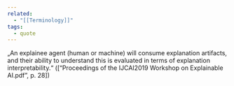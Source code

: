```yaml
---
related:
  - "[[Terminology]]"
tags:
  - quote 
---
```

„An explainee agent (human or machine) will consume explanation artifacts, and their ability to understand this is evaluated in terms of explanation interpretability.“ ([“Proceedings of the IJCAI2019 Workshop on Explainable AI.pdf”, p. 28])